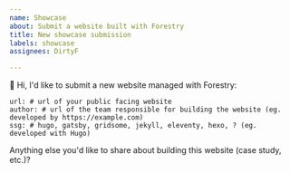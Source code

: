 ```yaml
---
name: Showcase
about: Submit a website built with Forestry
title: New showcase submission
labels: showcase
assignees: DirtyF

---
```


<!-- 
Before submitting a website, please check that you have approval from the site owner.
We'll review your submission, and consider adding it to our showcase on https://forestry.io/showcase
-->

👋 Hi, I'd like to submit a new website managed with Forestry:

```
url: # url of your public facing website
author: # url of the team responsible for building the website (eg. developed by https://example.com)
ssg: # hugo, gatsby, gridsome, jekyll, eleventy, hexo, ? (eg. developed with Hugo)
```

Anything else you'd like to share about building this website (case study, etc.)? 

<!-- Thanks for your submission! -->
